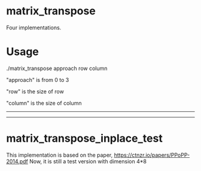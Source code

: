 # matrix_transpose

Four implementations.

# Usage
./matrix_transpose approach row column

"approach" is from 0 to 3

"row" is the size of row

"column" is the size of column

------------------------------------------------------------
------------------------------------------------------------

# matrix_transpose_inplace_test
This implementation is based on the paper, https://ctnzr.io/papers/PPoPP-2014.pdf
Now, it is still a test version with dimension 4*8
